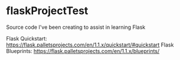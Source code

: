 # flaskProjectTest
Source code I've been creating to assist in learning Flask

Flask Quickstart: https://flask.palletsprojects.com/en/1.1.x/quickstart/#quickstart
Flask Blueprints: https://flask.palletsprojects.com/en/1.1.x/blueprints/
